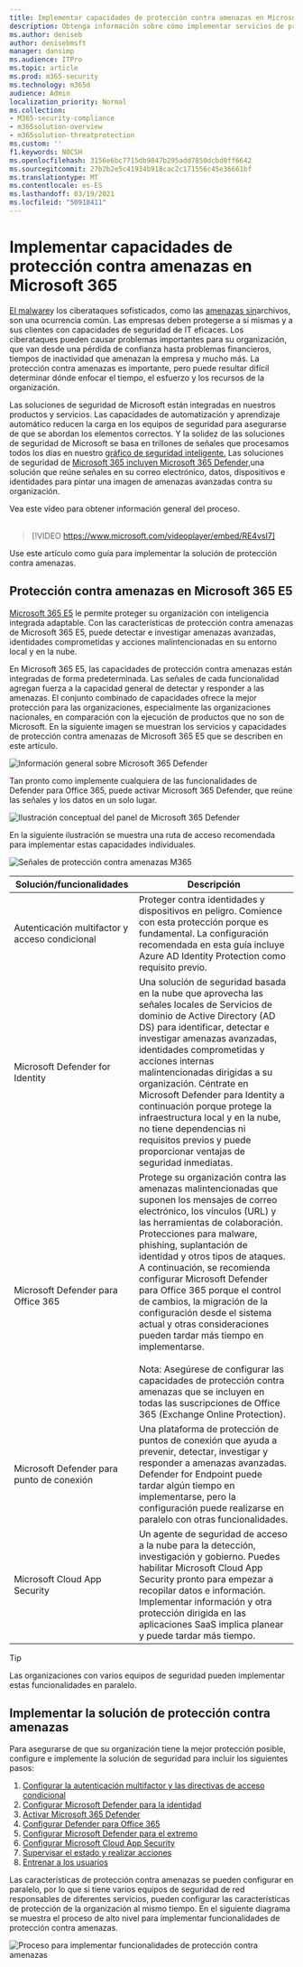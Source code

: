 ```yaml
---
title: Implementar capacidades de protección contra amenazas en Microsoft 365
description: Obtenga información sobre cómo implementar servicios de protección contra amenazas y capacidades de seguridad en Microsoft 365 E5.
ms.author: deniseb
author: denisebmsft
manager: dansimp
ms.audience: ITPro
ms.topic: article
ms.prod: m365-security
ms.technology: m365d
audience: Admin
localization_priority: Normal
ms.collection:
- M365-security-compliance
- m365solution-overview
- m365solution-threatprotection
ms.custom: ''
f1.keywords: NOCSH
ms.openlocfilehash: 3156e6bc7715db9847b295add7850dcbd0ff6642
ms.sourcegitcommit: 27b2b2e5c41934b918cac2c171556c45e36661bf
ms.translationtype: MT
ms.contentlocale: es-ES
ms.lasthandoff: 03/19/2021
ms.locfileid: "50918411"
---
```

# <a name="deploy-threat-protection-capabilities-across-microsoft-365"></a>Implementar capacidades de protección contra amenazas en Microsoft 365

[El malware](/windows/security/threat-protection/intelligence/understanding-malware)y los ciberataques sofisticados, como las [amenazas sin](/windows/security/threat-protection/intelligence/fileless-threats)archivos, son una ocurrencia común. Las empresas deben protegerse a sí mismas y a sus clientes con capacidades de seguridad de IT eficaces. Los ciberataques pueden causar problemas importantes para su organización, que van desde una pérdida de confianza hasta problemas financieros, tiempos de inactividad que amenazan la empresa y mucho más. La protección contra amenazas es importante, pero puede resultar difícil determinar dónde enfocar el tiempo, el esfuerzo y los recursos de la organización. 

Las soluciones de seguridad de Microsoft están integradas en nuestros productos y servicios. Las capacidades de automatización y aprendizaje automático reducen la carga en los equipos de seguridad para asegurarse de que se abordan los elementos correctos. Y la solidez de las soluciones de seguridad de Microsoft se basa en trillones de señales que procesamos todos los días en nuestro [gráfico de seguridad inteligente.](https://cloud-platform-assets.azurewebsites.net/intelligent-security-graph) Las soluciones de seguridad de [Microsoft 365 incluyen Microsoft 365 Defender,](../security/mtp/microsoft-threat-protection.md)una solución que reúne señales en su correo electrónico, datos, dispositivos e identidades para pintar una imagen de amenazas avanzadas contra su organización.


Vea este vídeo para obtener información general del proceso.
<br><br>
> [!VIDEO https://www.microsoft.com/videoplayer/embed/RE4vsI7]

Use este artículo como guía para implementar la solución de protección contra amenazas.

## <a name="threat-protection-in-microsoft-365-e5"></a>Protección contra amenazas en Microsoft 365 E5

[Microsoft 365 E5](https://www.microsoft.com/microsoft-365/enterprise-e5-business-software?activetab=pivot%3aoverviewtab) le permite proteger su organización con inteligencia integrada adaptable. Con las características de protección contra amenazas de Microsoft 365 E5, puede detectar e investigar amenazas avanzadas, identidades comprometidas y acciones malintencionadas en su entorno local y en la nube.

En Microsoft 365 E5, las capacidades de protección contra amenazas están integradas de forma predeterminada. Las señales de cada funcionalidad agregan fuerza a la capacidad general de detectar y responder a las amenazas. El conjunto combinado de capacidades ofrece la mejor protección para las organizaciones, especialmente las organizaciones nacionales, en comparación con la ejecución de productos que no son de Microsoft. En la siguiente imagen se muestran los servicios y capacidades de protección contra amenazas de Microsoft 365 E5 que se describen en este artículo.

![Información general sobre Microsoft 365 Defender](../media/deploy-threat-protection/deploy-threat-protection-across-m365-overview.png)

Tan pronto como implemente cualquiera de las funcionalidades de Defender para Office 365, puede activar Microsoft 365 Defender, que reúne las señales y los datos en un solo lugar. 

![Ilustración conceptual del panel de Microsoft 365 Defender](../media/deploy-threat-protection/deploy-threat-protection-across-m365-mtp.png)

En la siguiente ilustración se muestra una ruta de acceso recomendada para implementar estas capacidades individuales. 

![Señales de protección contra amenazas M365](../media/deploy-threat-protection/deploy-threat-protection-across-m365.png)

|Solución/funcionalidades  |Descripción  |
|---------|---------|
|Autenticación multifactor y acceso condicional     |Proteger contra identidades y dispositivos en peligro. Comience con esta protección porque es fundamental. La configuración recomendada en esta guía incluye Azure AD Identity Protection como requisito previo.     |
|Microsoft Defender for Identity     |  Una solución de seguridad basada en la nube que aprovecha las señales locales de Servicios de dominio de Active Directory (AD DS) para identificar, detectar e investigar amenazas avanzadas, identidades comprometidas y acciones internas malintencionadas dirigidas a su organización. Céntrate en Microsoft Defender para Identity a continuación porque protege la infraestructura local y en la nube, no tiene dependencias ni requisitos previos y puede proporcionar ventajas de seguridad inmediatas. | 
|Microsoft Defender para Office 365     | Protege su organización contra las amenazas malintencionadas que suponen los mensajes de correo electrónico, los vínculos (URL) y las herramientas de colaboración. Protecciones para malware, phishing, suplantación de identidad y otros tipos de ataques. A continuación, se recomienda configurar Microsoft Defender para Office 365 porque el control de cambios, la migración de la configuración desde el sistema actual y otras consideraciones pueden tardar más tiempo en implementarse. <br><br>Nota: Asegúrese de configurar las capacidades de protección contra amenazas que se incluyen en todas las suscripciones de Office 365 (Exchange Online Protection).       |
|Microsoft Defender para punto de conexión    | Una plataforma de protección de puntos de conexión que ayuda a prevenir, detectar, investigar y responder a amenazas avanzadas.  Defender for Endpoint puede tardar algún tiempo en implementarse, pero la configuración puede realizarse en paralelo con otras funcionalidades.   |
|Microsoft Cloud App Security     |   Un agente de seguridad de acceso a la nube para la detección, investigación y gobierno. Puedes habilitar Microsoft Cloud App Security pronto para empezar a recopilar datos e información. Implementar información y otra protección dirigida en las aplicaciones SaaS implica planear y puede tardar más tiempo.       | 

> [!TIP]
> Las organizaciones con varios equipos de seguridad pueden implementar estas funcionalidades en paralelo.

## <a name="deploy-your-threat-protection-solution"></a>Implementar la solución de protección contra amenazas

Para asegurarse de que su organización tiene la mejor protección posible, configure e implemente la solución de seguridad para incluir los siguientes pasos:

1. [Configurar la autenticación multifactor y las directivas de acceso condicional](deploy-threat-protection-configure.md#step-1-set-up-multi-factor-authentication-and-conditional-access-policies)
2. [Configurar Microsoft Defender para la identidad](deploy-threat-protection-configure.md#step-2-configure-microsoft-defender-for-identity)
3. [Activar Microsoft 365 Defender](deploy-threat-protection-configure.md#step-3-turn-on-microsoft-365-defender)
4. [Configurar Defender para Office 365](deploy-threat-protection-configure.md#step-4-configure-microsoft-defender-for-office-365)
5. [Configurar Microsoft Defender para el extremo](deploy-threat-protection-configure.md#step-5-configure-microsoft-defender-for-endpoint)
6. [Configurar Microsoft Cloud App Security](deploy-threat-protection-configure.md#step-6-configure-microsoft-cloud-app-security)
7. [Supervisar el estado y realizar acciones](deploy-threat-protection-configure.md#step-7-monitor-status-and-take-actions)
8. [Entrenar a los usuarios](deploy-threat-protection-configure.md#step-8-train-users)

Las características de protección contra amenazas se pueden configurar en paralelo, por lo que si tiene varios equipos de seguridad de red responsables de diferentes servicios, pueden configurar las características de protección de la organización al mismo tiempo. En el siguiente diagrama se muestra el proceso de alto nivel para implementar funcionalidades de protección contra amenazas. 

![Proceso para implementar funcionalidades de protección contra amenazas](../media/deploy-threat-protection/deploy-threat-protection-across-m365-grid.png)